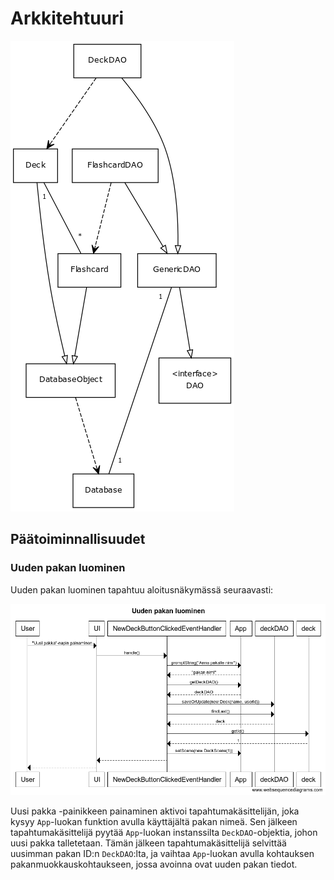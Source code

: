 # Arkkitehtuuri

![Luokkakaavio](https://github.com/Kalakuh/ohte/blob/master/dokumentaatio/class.png)

## Päätoiminnallisuudet

### Uuden pakan luominen

Uuden pakan luominen tapahtuu aloitusnäkymässä seuraavasti:

![Uusi pakka](https://github.com/Kalakuh/ohte/blob/master/dokumentaatio/new_deck.png)

Uusi pakka -painikkeen painaminen aktivoi tapahtumakäsittelijän, joka kysyy `App`-luokan funktion avulla käyttäjältä pakan nimeä. Sen jälkeen tapahtumakäsittelijä pyytää `App`-luokan instanssilta `DeckDAO`-objektia, johon uusi pakka talletetaan. Tämän jälkeen tapahtumakäsittelijä selvittää uusimman pakan ID:n `DeckDAO`:lta, ja vaihtaa `App`-luokan avulla kohtauksen pakanmuokkauskohtaukseen, jossa avoinna ovat uuden pakan tiedot.
